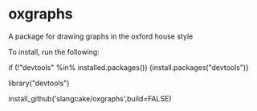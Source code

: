 # oxgraphs
A package for drawing graphs in the oxford house style

To install, run the following:

if (!"devtools" %in% installed.packages()) {install.packages("devtools")}

library("devtools")

install_github('slangcake/oxgraphs',build=FALSE)
